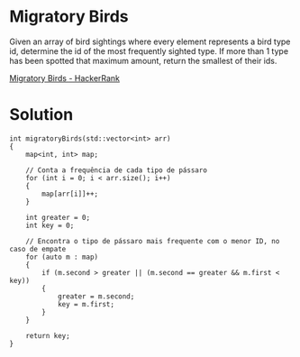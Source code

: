 # Migratory Birds

Given an array of bird sightings where every element represents a bird type id, determine the id of the most frequently sighted type. If more than 1 type has been spotted that maximum amount, return the smallest of their ids.

[Migratory Birds - HackerRank](https://www.hackerrank.com/challenges/migratory-birds/problem?isFullScreen=true)

# Solution

```
int migratoryBirds(std::vector<int> arr)
{
    map<int, int> map;

    // Conta a frequência de cada tipo de pássaro
    for (int i = 0; i < arr.size(); i++)
    {
        map[arr[i]]++;
    }

    int greater = 0;
    int key = 0;

    // Encontra o tipo de pássaro mais frequente com o menor ID, no caso de empate
    for (auto m : map)
    {
        if (m.second > greater || (m.second == greater && m.first < key))
        {
            greater = m.second;
            key = m.first;
        }
    }

    return key;
}

```